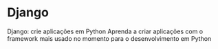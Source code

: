 # Django
Django: crie aplicações em Python Aprenda a criar aplicações com o framework mais usado no momento para o desenvolvimento em Python
